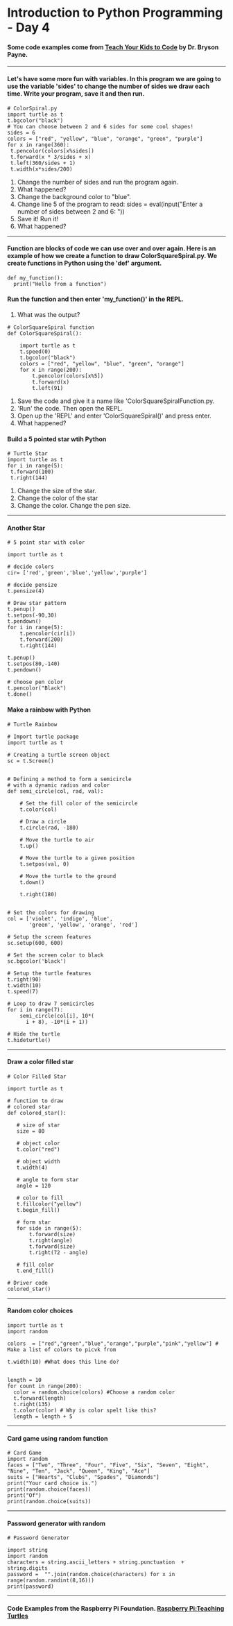 # Introduction to Python Programming - Day 4
#### Some code examples come from [Teach Your Kids to Code](http://teachyourkidstocode.com/) by Dr. Bryson Payne.
----

#### Let's have some more fun with variables. In this program we are going to use the variable 'sides' to change the number of sides we draw each time. Write your program, save it and then run. 
```
# ColorSpiral.py
import turtle as t
t.bgcolor("black")
# You can choose between 2 and 6 sides for some cool shapes!
sides = 6
colors = ["red", "yellow", "blue", "orange", "green", "purple"]
for x in range(360):
 t.pencolor(colors[x%sides])
 t.forward(x * 3/sides + x)
 t.left(360/sides + 1)
 t.width(x*sides/200)
```
1. Change the number of sides and run the program again. 
2. What happened?
3. Change the background color to "blue".
4. Change line 5 of the program to read:  sides = eval(input("Enter a number of sides between 2 and 6: "))
5. Save it! Run it! 
6. What happened? 

---

#### Function are blocks of code we can use over and over again. Here is an example of how we create a function to draw ColorSquareSpiral.py. We create functions in Python using the 'def' argument. 

```
def my_function():
  print("Hello from a function")
  ```
  #### Run the function and then enter 'my_function()' in the REPL. 
  1. What was the output? 

```
# ColorSquareSpiral function
def ColorSquareSpiral():
    
    import turtle as t
    t.speed(0)
    t.bgcolor("black")
    colors = ["red", "yellow", "blue", "green", "orange"]
    for x in range(200):
        t.pencolor(colors[x%5])
        t.forward(x)
        t.left(91)
```
1. Save the code and give  it a name like 'ColorSquareSpiralFunction.py. 
2. 'Run' the code. Then open the REPL.
3. Open up the 'REPL' and enter 'ColorSquareSpiral()' and press enter. 
4. What happened?

#### Build a 5 pointed star wtih Python

```
# Turtle Star
import turtle as t
for i in range(5):
 t.forward(100)
 t.right(144)
 ```
 1. Change the size of the star. 
 2. Change the color of the star
 3. Change the color. Change the pen size. 

---
#### Another Star

```
# 5 point star with color

import turtle as t 
 
# decide colors
cir= ['red','green','blue','yellow','purple']
 
# decide pensize
t.pensize(4)
 
# Draw star pattern
t.penup()
t.setpos(-90,30)
t.pendown()
for i in range(5):
    t.pencolor(cir[i])
    t.forward(200)
    t.right(144)
 
t.penup()
t.setpos(80,-140)
t.pendown()
 
# choose pen color
t.pencolor("Black")
t.done()
```
#### Make a rainbow with Python
```
# Turtle Rainbow

# Import turtle package
import turtle as t
 
# Creating a turtle screen object
sc = t.Screen()
 
 
# Defining a method to form a semicircle
# with a dynamic radius and color
def semi_circle(col, rad, val):
 
    # Set the fill color of the semicircle
    t.color(col)
 
    # Draw a circle
    t.circle(rad, -180)
 
    # Move the turtle to air
    t.up()
 
    # Move the turtle to a given position
    t.setpos(val, 0)
 
    # Move the turtle to the ground
    t.down()
 
    t.right(180)
 
 
# Set the colors for drawing
col = ['violet', 'indigo', 'blue',
       'green', 'yellow', 'orange', 'red']
 
# Setup the screen features
sc.setup(600, 600)
 
# Set the screen color to black
sc.bgcolor('black')
 
# Setup the turtle features
t.right(90)
t.width(10)
t.speed(7)
 
# Loop to draw 7 semicircles
for i in range(7):
    semi_circle(col[i], 10*(
      i + 8), -10*(i + 1))
 
# Hide the turtle
t.hideturtle()
```
---
 #### Draw a color filled star
 ```
 # Color Filled Star

import turtle as t
 
# function to draw
# colored star
def colored_star():
     
    # size of star
    size = 80
     
    # object color
    t.color("red")
     
    # object width
    t.width(4)
     
    # angle to form star
    angle = 120
     
    # color to fill
    t.fillcolor("yellow")
    t.begin_fill()
     
    # form star
    for side in range(5):
        t.forward(size)
        t.right(angle)
        t.forward(size)
        t.right(72 - angle)
         
    # fill color
    t.end_fill()
 
# Driver code
colored_star()
```
---
#### Random color choices
```
import turtle as t
import random

colors  = ["red","green","blue","orange","purple","pink","yellow"] # Make a list of colors to picvk from

t.width(10) #What does this line do?


length = 10
for count in range(200):
  color = random.choice(colors) #Choose a random color
  t.forward(length)
  t.right(135)
  t.color(color) # Why is color spelt like this?
  length = length + 5
  ```
  ---
  
  #### Card game using random function
  
  ```
  # Card Game
import random
faces = ["Two", "Three", "Four", "Five", "Six", "Seven", "Eight", "Nine", "Ten", "Jack", "Queen", "King", "Ace"]
suits = ["Hearts", "Clubs", "Spades", "Diamonds"]
print("Your card choice is.")
print(random.choice(faces))
print("Of")
print(random.choice(suits))
```

---

#### Password generator with random
```
# Password Generator

import string
import random
characters = string.ascii_letters + string.punctuation  + string.digits
password =  "".join(random.choice(characters) for x in range(random.randint(8,16)))
print(password)
```
---



#### Code Examples from the Raspberry Pi Foundation. [Raspberry Pi:Teaching Turtles](https://github.com/RaspberryPiFoundation/python-curriculum/blob/master/pl-PL/lessons/Teaching%20Turtles/Teaching%20Turtles.md)

